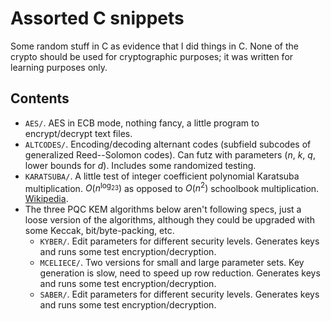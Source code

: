 # Assorted C snippets

Some random stuff in C as evidence that I did things in C.  None of the crypto should be used for cryptographic purposes; it was written for learning purposes only.

## Contents

- `AES/`.  AES in ECB mode, nothing fancy, a little program to encrypt/decrypt text files.
- `ALTCODES/`.  Encoding/decoding alternant codes (subfield subcodes of generalized Reed--Solomon codes).  Can futz with parameters ($n$, $k$, $q$, lower bounds for $d$).  Includes some randomized testing.
- `KARATSUBA/`.  A little test of integer coefficient polynomial Karatsuba multiplication.  $O(n^{\log_23})$ as opposed to $O(n^2)$ schoolbook multiplication.  [Wikipedia](https://en.wikipedia.org/wiki/Karatsuba_algorithm).
- The three PQC KEM algorithms below aren't following specs, just a loose version of the algorithms, although they could be upgraded with some Keccak, bit/byte-packing, etc.
  - `KYBER/`.  Edit parameters for different security levels.  Generates keys and runs some test encryption/decryption.
  - `MCELIECE/`.  Two versions for small and large parameter sets.  Key generation is slow, need to speed up row reduction.  Generates keys and runs some test encryption/decryption.
  - `SABER/`.   Edit parameters for different security levels.  Generates keys and runs some test encryption/decryption.